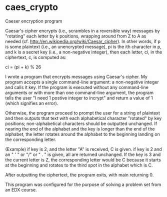 caes_crypto
===========

Caeser encryption program

Caesar's cipher encrypts (i.e., scrambles in a reversible way) messages by "rotating" each letter by k positions, wrapping around from Z to A as needed (cf. http://en.wikipedia.org/wiki/Caesar_cipher). In other words, if p is some plaintext (i.e., an unencrypted message), pi is the ith character in p, and k is a secret key (i.e., a non-negative integer), then each letter, ci, in the ciphertext, c, is computed as:

ci = (pi + k) % 26

I wrote a program that encrypts messages using Caesar's cipher. My program accepts a single command-line argument: a non-negative integer and calls it key. If the program is executed without any command-line arguments or with more than one command-line argument, the program tells the user "I need 1 postive integer to incrypt" and return a value of 1 (which signifies an error).

Otherwise, the program proceed to prompt the user for a string of plaintext and then outputs that text with each alphabetical character "rotated" by key positions; non-alphabetical characters should be outputted unchanged. If nearing the end of the alphabet and the key is longer than the end of the alphabet, the letter rotates around the alphabet to the beginning landing on the corresponding letter.

(Example) if key is 2, and the letter "A" is received, C is given. if key is 2 and an " ' " or "/" or " . " is given, all are returned unchanged. If the key is 3 and the current letter is Z, the corresponding letter would be C because it starts at the beginning and rotates to the third spot in the alphabet which is C.

After outputting the ciphertext, the program exits, with main returning 0.

This program was configured for the purpose of solving a problem set from an EDX course.
